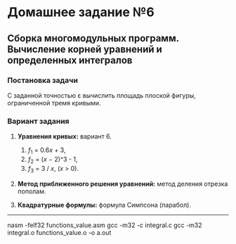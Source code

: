 # Домашнее задание №6
## Сборка многомодульных программ. Вычисление корней уравнений и определенных интегралов

### Постановка задачи
С заданной точностью ε вычислить площадь плоской фигуры, ограниченной тремя кривыми.

### Вариант задания
1. **Уравнения кривых:** вариант 6.
   1. <var>f</var><sub>1</sub> = 0.6<var>x</var> + 3,
   2. <var>f</var><sub>2</sub> = (<var>x</var> − 2)^3 - 1,
   3. <var>f</var><sub>3</sub> = 3 / <var>x</var>,  (<var>x</var> > 0).

3. **Метод приближенного решения уравнений:** метод деления отрезка пополам.
4. **Квадратурные формулы:** формула Симпсона (парабол). 

---
nasm -felf32 functions_value.asm
gcc -m32 -c integral.c
gcc -m32 integral.o functions_value.o -o a.out


